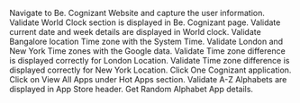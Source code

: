 Navigate to Be. Cognizant Website and capture the user information.
Validate World Clock section is displayed in Be. Cognizant page.
Validate current date and week details are displayed in World clock.
Validate Bangalore location Time zone with the System Time.
Validate London and New York Time zones with the Google data.
Validate Time zone difference is displayed correctly for London Location.
Validate Time zone difference is displayed correctly for New York Location.
Click One Cognizant application.
Click on View All Apps under Hot Apps section.
Validate A-Z Alphabets are displayed in App Store header.
Get Random Alphabet App details.
